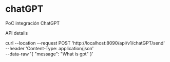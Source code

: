 # chatGPT
PoC integración ChatGPT

API details

curl --location --request POST 'http://localhost:8090/api/v1/chatGPT/send' \
--header 'Content-Type: application/json' \
--data-raw '{
    "message": "What is gpt"
}'
